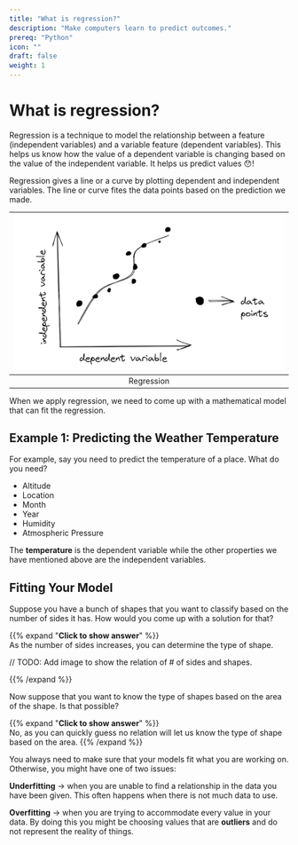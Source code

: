 ```yaml
---
title: "What is regression?"
description: "Make computers learn to predict outcomes."
prereq: "Python"
icon: ""
draft: false
weight: 1
---
```


# What is regression?
Regression is a technique to model the relationship between a feature (independent variables) and a variable feature (dependent variables). This helps us know how the value of a dependent variable is changing based on the value of the independent variable. It helps us predict values 😯!

Regression gives a line or a curve by plotting dependent and independent variables. The line or curve fites the data points based on the prediction we made.

|![Regression](./assets/regression.png)|
|:--:|
|Regression|

When we apply regression, we need to come up with a mathematical model that can fit the regression.

## Example 1: Predicting the Weather Temperature
For example, say you need to predict the temperature of a place. What do you need?

- Altitude
- Location
- Month
- Year
- Humidity
- Atmospheric Pressure

The **temperature** is the dependent variable while the other properties we have mentioned above are the independent variables.

## Fitting Your Model
Suppose you have a bunch of shapes that you want to classify based on the number of sides it has. How would you come up with a solution for that?

{{% expand "**Click to show answer**" %}}  
As the number of sides increases, you can determine the type of shape.

// TODO: Add image to show the relation of # of sides and shapes.

{{% /expand %}}

Now suppose that you want to know the type of shapes based on the area of the shape. Is that possible?

{{% expand "**Click to show answer**" %}}  
No, as you can quickly guess no relation will let us know the type of shape based on the area.
{{% /expand %}}

You always need to make sure that your models fit what you are working on. Otherwise, you might have one of two issues:

**Underfitting** &rarr; when you are unable to find a relationship in the data you have been given. This often happens when there is not much data to use.

**Overfitting** &rarr; when you are trying to accommodate every value in your data. By doing this you might be choosing values that are **outliers** and do not represent the reality of things.
